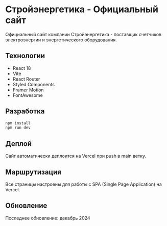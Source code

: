 # Стройэнергетика - Официальный сайт

Официальный сайт компании Стройэнергетика - поставщик счетчиков электроэнергии и энергетического оборудования.

## Технологии

- React 18
- Vite
- React Router
- Styled Components
- Framer Motion
- FontAwesome

## Разработка

```bash
npm install
npm run dev
```

## Деплой

Сайт автоматически деплоится на Vercel при push в main ветку.

## Маршрутизация

Все страницы настроены для работы с SPA (Single Page Application) на Vercel.

## Обновление

Последнее обновление: декабрь 2024 